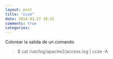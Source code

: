 ```yaml
---
layout: post
title: "ccze"
date: 2014-01-27 18:31
comments: true
categories: 
---
```

Colorear la salida de un comando 

>$ cat /var/log/apache2/access.log | ccze -A 


